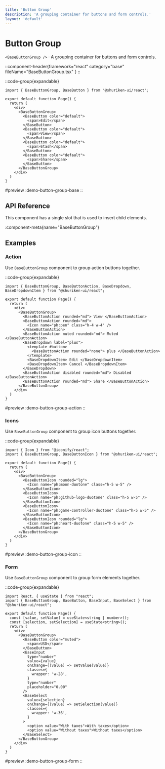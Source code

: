 ```yaml
---
title: 'Button Group'
description: 'A grouping container for buttons and form controls.'
layout: 'default'
---
```


# Button Group

`<BaseButtonGroup />` · A grouping container for buttons and form controls.

::component-header{framework="react" category="base" fileName="BaseButtonGroup.tsx" }
::

::code-group{expandable}

```tsx [DemoButtonGroupBase.tsx]
import { BaseButtonGroup, BaseButton } from "@shuriken-ui/react";

export default function Page() {
  return (
    <div>
      <BaseButtonGroup>
        <BaseButton color="default">
          <span>Edit</span>
        </BaseButton>
        <BaseButton color="default">
          <span>View</span>
        </BaseButton>
        <BaseButton color="default">
          <span>Stash</span>
        </BaseButton>
        <BaseButton color="default">
          <span>Share</span>
        </BaseButton>
      </BaseButtonGroup>
    </div>
  )
}
```

#preview
:demo-button-group-base
::


## API Reference

This component has a single slot that is used to insert child elements.

:component-meta{name="BaseButtonGroup"}

## Examples

### Action

Use `BaseButtonGroup` component to group action buttons together.

::code-group{expandable}

```tsx [DemoButtonGroupAction.tsx]
import { BaseButtonGroup, BaseButtonAction, BaseDropdown, BaseDropdownItem } from "@shuriken-ui/react";

export default function Page() {
  return (
    <div>
      <BaseButtonGroup>
        <BaseButtonAction rounded="md"> View </BaseButtonAction>
        <BaseButtonAction rounded="md">
          <Icon name="ph:pen" class="h-4 w-4" />
        </BaseButtonAction>
        <BaseButtonAction muted rounded="md"> Muted </BaseButtonAction>
        <BaseDropdown label="plus">
          <template #button>
            <BaseButtonAction rounded="none"> plus </BaseButtonAction>
          </template>
          <BaseDropdownItem> Edit </BaseDropdownItem>
          <BaseDropdownItem> Cancel </BaseDropdownItem>
        </BaseDropdown>
        <BaseButtonAction disabled rounded="md"> Disabled </BaseButtonAction>
        <BaseButtonAction rounded="md"> Share </BaseButtonAction>
      </BaseButtonGroup>
    </div>
  )
}
```

#preview
:demo-button-group-action
::

### Icons

Use `BaseButtonGroup` component to group icon buttons together.

::code-group{expandable}

```tsx [DemoButtonGroupIcon.tsx]
import { Icon } from "@iconify/react";
import { BaseButtonGroup, BaseButtonIcon } from "@shuriken-ui/react";

export default function Page() {
  return (
    <div>
      <BaseButtonGroup>
        <BaseButtonIcon rounded="lg">
          <Icon name="ph:moon-duotone" class="h-5 w-5" />
        </BaseButtonIcon>
        <BaseButtonIcon>
          <Icon name="ph:github-logo-duotone" class="h-5 w-5" />
        </BaseButtonIcon>
        <BaseButtonIcon>
          <Icon name="ph:game-controller-duotone" class="h-5 w-5" />
        </BaseButtonIcon>
        <BaseButtonIcon rounded="lg">
          <Icon name="ph:heart-duotone" class="h-5 w-5" />
        </BaseButtonIcon>
      </BaseButtonGroup>
    </div>
  )
}
```

#preview
:demo-button-group-icon
::

### Form

Use `BaseButtonGroup` component to group form elements together.

::code-group{expandable}

```tsx [DemoButtonGroupForm.tsx]
import React, { useState } from "react";
import { BaseButtonGroup, BaseButton, BaseInput, BaseSelect } from "@shuriken-ui/react";

export default function Page() {
  const [value, setValue] = useState<string | number>();
  const [selection, setSelection] = useState<string>();
  return (
    <div>
      <BaseButtonGroup>
        <BaseButton color="muted">
          <span>USD</span>
        </BaseButton>
        <BaseInput
          type="number"
          value={value}
          onChange={(value) => setValue(value)}
          classes={
            wrapper: 'w-28',
          }
          type="number"
          placeholder="0.00"
        />
        <BaseSelect
          value={selection}
          onChange={(value) => setSelection(value)}
          classes={
            wrapper: 'w-36',
          }
        >
          <option value="With taxes">With taxes</option>
          <option value="Without taxes">Without taxes</option>
        </BaseSelect>
      </BaseButtonGroup>
    </div>
  )
}
```

#preview
:demo-button-group-form
::